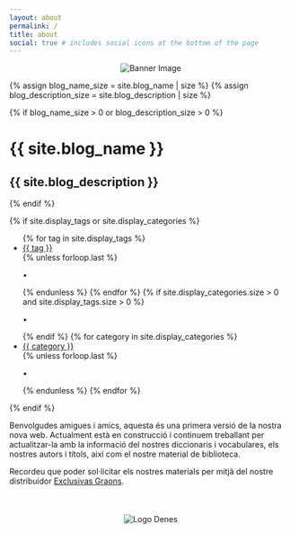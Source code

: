 ```yaml
---
layout: about
permalink: /
title: about
social: true # includes social icons at the bottom of the page
---
```


<div class="post">

  <!-- Centered Image -->
  <div style="text-align: center;">
    <img src="{{ '/assets/img/about_banner.jpg' | relative_url }}" alt="Banner Image" style="max-width: 100%; height: auto;">
  </div>

{% assign blog_name_size = site.blog_name | size %}
{% assign blog_description_size = site.blog_description | size %}

{% if blog_name_size > 0 or blog_description_size > 0 %}

  <div class="header-bar">
    <h1>{{ site.blog_name }}</h1>
    <h2>{{ site.blog_description }}</h2>
  </div>
  {% endif %}

{% if site.display_tags or site.display_categories %}

  <div class="tag-category-list">
    <ul class="p-0 m-0">
      {% for tag in site.display_tags %}
        <li>
          <i class="fa-solid fa-hashtag fa-sm"></i> <a href="{{ tag | slugify | prepend: '/blog/tag/' | relative_url }}">{{ tag }}</a>
        </li>
        {% unless forloop.last %}
          <p>&bull;</p>
        {% endunless %}
      {% endfor %}
      {% if site.display_categories.size > 0 and site.display_tags.size > 0 %}
        <p>&bull;</p>
      {% endif %}
      {% for category in site.display_categories %}
        <li>
          <i class="fa-solid fa-tag fa-sm"></i> <a href="{{ category | slugify | prepend: '/blog/category/' | relative_url }}">{{ category }}</a>
        </li>
        {% unless forloop.last %}
          <p>&bull;</p>
        {% endunless %}
      {% endfor %}
    </ul>
  </div>
  {% endif %}

  <br>

</div>

Benvolgudes amigues i amics, aquesta és una primera versió de la nostra nova web. Actualment està en construcció i continuem treballant per actualitzar-la amb la informació del nostres diccionaris i vocabulares, els nostres autors i títols, així com el nostre material de biblioteca.

Recordeu que poder sol·licitar els nostres materials per mitjà del nostre distribuidor [Exclusivas Graons](https://www.graons.com/).

<br>
<div style="text-align: center; margin-top: 20px;">
  <img src="{{ '/assets/img/logo_denes_blue.gif' | relative_url }}" alt="Logo Denes" style="max-width: 30%; height: auto;">
</div>
<br>
